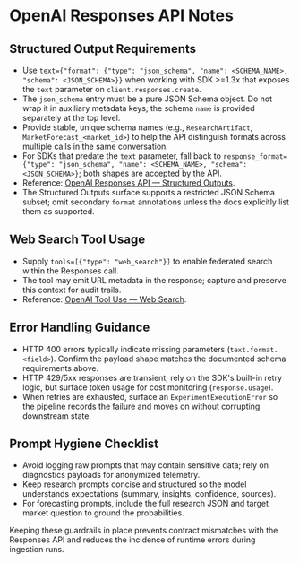 # OpenAI Responses API Notes

## Structured Output Requirements
- Use `text={"format": {"type": "json_schema", "name": <SCHEMA_NAME>, "schema": <JSON_SCHEMA>}}` when working with SDK >=1.3x that exposes the `text` parameter on `client.responses.create`.
- The `json_schema` entry must be a pure JSON Schema object. Do not wrap it in auxiliary metadata keys; the schema `name` is provided separately at the top level.
- Provide stable, unique schema names (e.g., `ResearchArtifact`, `MarketForecast_<market_id>`) to help the API distinguish formats across multiple calls in the same conversation.
- For SDKs that predate the `text` parameter, fall back to `response_format={"type": "json_schema", "name": <SCHEMA_NAME>, "schema": <JSON_SCHEMA>}`; both shapes are accepted by the API.
- Reference: [OpenAI Responses API — Structured Outputs](https://platform.openai.com/docs/api-reference/responses/create#responses-create-text).
- The Structured Outputs surface supports a restricted JSON Schema subset; omit secondary `format` annotations unless the docs explicitly list them as supported.

## Web Search Tool Usage
- Supply `tools=[{"type": "web_search"}]` to enable federated search within the Responses call.
- The tool may emit URL metadata in the response; capture and preserve this context for audit trails.
- Reference: [OpenAI Tool Use — Web Search](https://platform.openai.com/docs/guides/function-calling/web-search).

## Error Handling Guidance
- HTTP 400 errors typically indicate missing parameters (`text.format.<field>`). Confirm the payload shape matches the documented schema requirements above.
- HTTP 429/5xx responses are transient; rely on the SDK's built-in retry logic, but surface token usage for cost monitoring (`response.usage`).
- When retries are exhausted, surface an `ExperimentExecutionError` so the pipeline records the failure and moves on without corrupting downstream state.

## Prompt Hygiene Checklist
- Avoid logging raw prompts that may contain sensitive data; rely on diagnostics payloads for anonymized telemetry.
- Keep research prompts concise and structured so the model understands expectations (summary, insights, confidence, sources).
- For forecasting prompts, include the full research JSON and target market question to ground the probabilities.

Keeping these guardrails in place prevents contract mismatches with the Responses API and reduces the incidence of runtime errors during ingestion runs.
